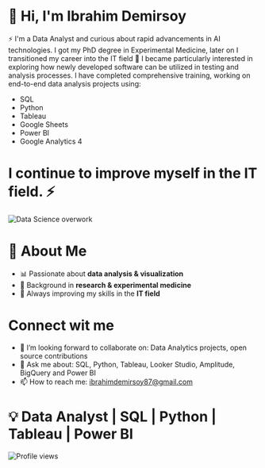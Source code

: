 # 🚀 Hi, I'm Ibrahim Demirsoy 
⚡ I'm a Data Analyst and curious about rapid advancements in AI technologies. I got my PhD degree in Experimental Medicine, later on I transitioned my career into the IT field 💼 
I became particularly interested in exploring how newly developed software can be utilized in testing and analysis processes. I have completed comprehensive training, working on end-to-end data analysis projects using:
- SQL
- Python
- Tableau
- Google Sheets
- Power BI
- Google Analytics 4 
# I continue to improve myself in the IT field. ⚡ 


![Data Science overwork](https://github.com/user-attachments/assets/1a4ee991-07bb-4f33-9157-e2607e38d1f0)  

# 🌟 About Me
- 📊 Passionate about **data analysis & visualization**  
- 🧬 Background in **research & experimental medicine**  
- 🚀 Always improving my skills in the **IT field**
  
# Connect wit me
- 🤝 I’m looking forward to collaborate on: Data Analytics projects, open source contributions
- 💬 Ask me about: SQL, Python, Tableau, Looker Studio, Amplitude, BigQuery and Power BI
- 📫 How to reach me: ibrahimdemirsoy87@gmail.com


# 💡 Data Analyst | SQL | Python | Tableau | Power BI  

![Profile views](https://komarev.com/ghpvc/?username=KULLANICI_ADIN&color=blue) 
